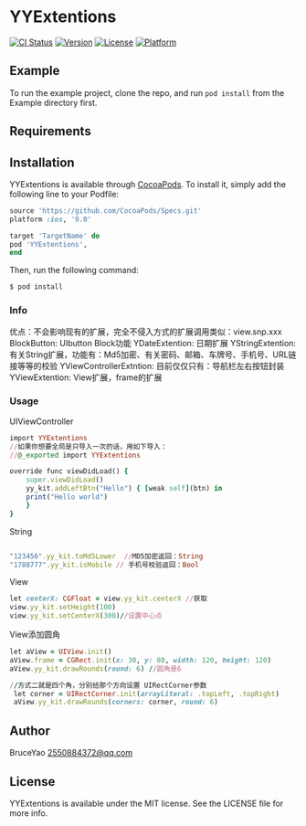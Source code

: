 # YYExtentions

[![CI Status](https://img.shields.io/travis/YaoChengZhen/YYExtentions.svg?style=flat)](https://travis-ci.org/YaoChengZhen/YYExtentions)
[![Version](https://img.shields.io/cocoapods/v/YYExtentions.svg?style=flat)](https://cocoapods.org/pods/YYExtentions)
[![License](https://img.shields.io/cocoapods/l/YYExtentions.svg?style=flat)](https://cocoapods.org/pods/YYExtentions)
[![Platform](https://img.shields.io/cocoapods/p/YYExtentions.svg?style=flat)](https://cocoapods.org/pods/YYExtentions)

## Example

To run the example project, clone the repo, and run `pod install` from the Example directory first.

## Requirements

## Installation

YYExtentions is available through [CocoaPods](https://cocoapods.org). To install
it, simply add the following line to your Podfile:

```ruby
source 'https://github.com/CocoaPods/Specs.git'
platform :ios, '9.0'

target 'TargetName' do
pod 'YYExtentions', 
end
```
Then, run the following command:

```ruby
$ pod install
```
### Info
优点：不会影响现有的扩展，完全不侵入方式的扩展调用类似：view.snp.xxx
BlockButton: UIbutton Block功能
YDateExtention: 日期扩展
YStringExtention: 有关String扩展，功能有：Md5加密、有关密码、邮箱、车牌号、手机号、URL链接等等的校验
YViewControllerExtntion: 目前仅仅只有：导航栏左右按钮封装
YViewExtention: View扩展，frame的扩展

### Usage

UIViewController

```ruby
import YYExtentions
//如果你想要全局是只导入一次的话，用如下导入：
//@_exported import YYExtentions

override func viewDidLoad() {
    super.viewDidLoad()
    yy_kit.addLeftBtn("Hello") { [weak self](btn) in
    print("Hello world")
    }
}
```
String
```ruby

"123456".yy_kit.toMd5Lower  //MD5加密返回：String
"1788777".yy_kit.isMobile // 手机号校验返回：Bool
```
View 
```ruby
let centerX: CGFloat = view.yy_kit.centerX //获取
view.yy_kit.setHeight(100)
view.yy_kit.setCenterX(300)//设置中心点
```
View添加圆角
```ruby
let aView = UIView.init()
aView.frame = CGRect.init(x: 30, y: 80, width: 120, height: 120)
aView.yy_kit.drawRounds(round: 6) //圆角是6

//方式二就是四个角，分别给那个方向设置 UIRectCorner参数
 let corner = UIRectCorner.init(arrayLiteral: .topLeft, .topRight)
 aView.yy_kit.drawRounds(corners: corner, round: 6)
```
## Author

BruceYao
2550884372@qq.com

## License

YYExtentions is available under the MIT license. See the LICENSE file for more info.
